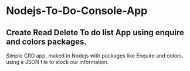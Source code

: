 # Nodejs-To-Do-Console-App
## Create Read Delete To do list App using enquire and colors packages.

Simple CRD app, maked in Nodejs with packages like Enquire and colors, using a JSON file to stock our information.
